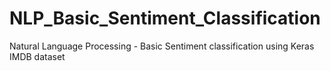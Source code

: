 # NLP_Basic_Sentiment_Classification
Natural Language Processing - Basic Sentiment classification using Keras IMDB dataset 
